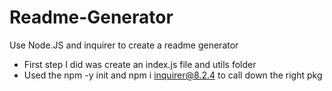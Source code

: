 # Readme-Generator
Use Node.JS and inquirer to create a readme generator
- First step I did was create an index.js file and utils folder
- Used the npm -y init and npm i inquirer@8.2.4 to call down the right pkg

